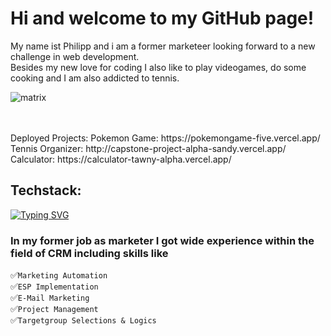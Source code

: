 # Hi and welcome to my GitHub page!

My name ist Philipp and i am a former marketeer looking forward to a new challenge in web development.<br>
Besides my new love for coding I also like to play videogames, do some cooking and I am also addicted to tennis.

![matrix](https://media3.giphy.com/media/A06UFEx8jxEwU/giphy.gif?cid=ecf05e47t5im6ir60nmaiuhd2uax01qr8yurgsw9gvhvqtkx&rid=giphy.gif&ct=g "That´s how I feel :D")


<br>
<br>
Deployed Projects:
Pokemon Game: https://pokemongame-five.vercel.app/<br>
Tennis Organizer: http://capstone-project-alpha-sandy.vercel.app/<br>
Calculator: https://calculator-tawny-alpha.vercel.app/

## Techstack:
[![Typing SVG](https://readme-typing-svg.herokuapp.com?font=Fira+Code&size=16&duration=650&pause=400&color=F7F7F7&width=435&lines=HTML;CSS;JavaScript;React;Next.js;Zustand;mongoose;MongoDB)](https://git.io/typing-svg)


### In my former job as marketer I got wide experience within the field of CRM including skills like


:white_check_mark:`Marketing Automation`<br>
:white_check_mark:`ESP Implementation`<br>
:white_check_mark:`E-Mail Marketing`<br>
:white_check_mark:`Project Management`<br>
:white_check_mark:`Targetgroup Selections & Logics`
